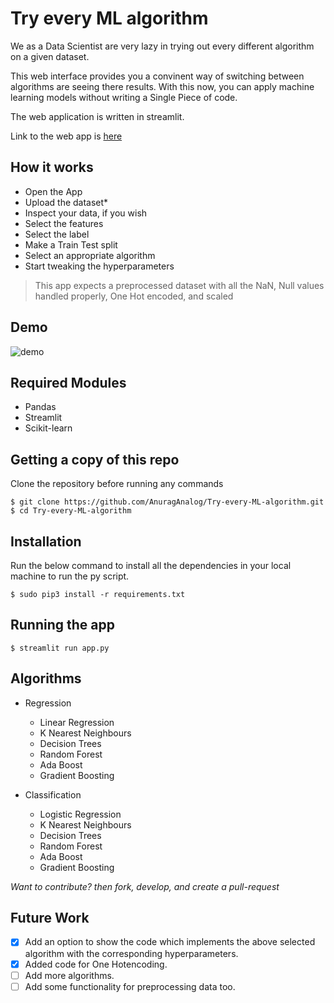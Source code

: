 # Try every ML algorithm

We as a Data Scientist are very lazy in trying out every different algorithm on a given dataset.

This web interface provides you a convinent way of switching between algorithms are seeing there results. With this now, you can apply machine learning models without writing a Single Piece of code.

The web application is written in streamlit.

Link to the web app is [here](https://share.streamlit.io/anuraganalog/try-every-ml-algorithm/app.py)

## How it works

* Open the App
* Upload the dataset*
* Inspect your data, if you wish
* Select the features
* Select the label
* Make a Train Test split
* Select an appropriate algorithm
* Start tweaking the hyperparameters

> This app expects a preprocessed dataset with all the NaN, Null values handled properly, One Hot encoded, and scaled

## Demo
![demo](./demo.gif)

## Required Modules

* Pandas
* Streamlit
* Scikit-learn

## Getting a copy of this repo
Clone the repository before running any commands
```python3
$ git clone https://github.com/AnuragAnalog/Try-every-ML-algorithm.git
$ cd Try-every-ML-algorithm
```

## Installation
Run the below command to install all the dependencies in your local machine to run the py script.

```python3
$ sudo pip3 install -r requirements.txt
```

## Running the app
```python3
$ streamlit run app.py
```

## Algorithms

* Regression
    * Linear Regression
    * K Nearest Neighbours
    * Decision Trees
    * Random Forest
    * Ada Boost
    * Gradient Boosting

* Classification
    * Logistic Regression
    * K Nearest Neighbours
    * Decision Trees
    * Random Forest
    * Ada Boost
    * Gradient Boosting

*Want to contribute? then fork, develop, and create a pull-request*

## Future Work

* [x] Add an option to show the code which implements the above selected algorithm with the corresponding hyperparameters.
* [x] Added code for One Hotencoding.
* [ ] Add more algorithms.
* [ ] Add some functionality for preprocessing data too.
